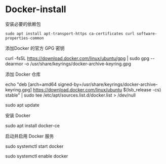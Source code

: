 # Docker-install

安装必要的依赖包

`sudo apt install apt-transport-https ca-certificates curl software-properties-common`

添加Docker 的官方 GPG 密钥

curl -fsSL https://download.docker.com/linux/ubuntu/gpg | sudo gpg --dearmor -o /usr/share/keyrings/docker-archive-keyring.gpg

添加 Docker 仓库

echo "deb [arch=amd64 signed-by=/usr/share/keyrings/docker-archive-keyring.gpg] https://download.docker.com/linux/ubuntu $(lsb_release -cs) stable" | sudo tee /etc/apt/sources.list.d/docker.list > /dev/null

sudo apt update

安装 Docker

sudo apt install docker-ce

启动并启用 Docker 服务

sudo systemctl start docker

sudo systemctl enable docker
